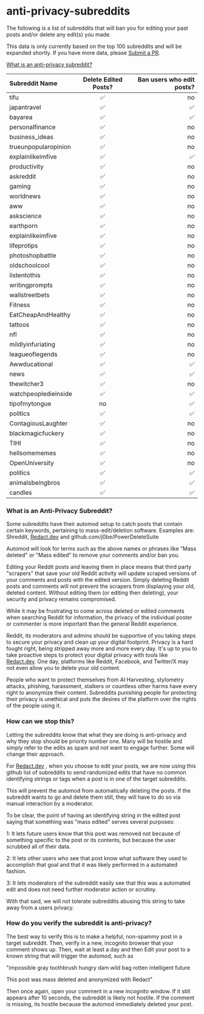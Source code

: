 # anti-privacy-subreddits
The following is a list of subreddits that will ban you for editing your past posts and/or delete any edit(s) you made.

This data is only currently based on the top 100 subreddits and will be expanded shortly. If you have more data, please [Submit a PR](https://github.com/harknesslabs/anti-privacy-subreddits/pulls).

[What is an anti-privacy subreddit?](#what-is-an-anti-privacy-subreddit)

| Subreddit Name | Delete Edited Posts? | Ban users who edit posts? |
| :---         |     :---:      |          ---: |
| tifu   | ✅     | no    |
| japantravel   | ✅     | ✅    |
| bayarea   | ✅     | ✅    |
|  personalfinance  | ✅     | no    |
|   business_ideas | ✅     | no    |
|  trueunpopularopinion  | ✅     | no    |
|   explainlikeimfive | ✅     | ✅    |
| productivity   | ✅     | no    |
|  askreddit  | ✅     | no    |
|  gaming  | ✅     | no    |
|  worldnews  | ✅     | no    |
|  aww  | ✅     | no    |
|  askscience  | ✅     | no    |
|  earthporn  | ✅     | no    |
| explainlikeimfive   | ✅     | no    |
|  lifeprotips  | ✅     | no    |
|  photoshopbattle  | ✅     | no    |
|  oldschoolcool  | ✅     | no    |
|  listentothis  | ✅     | no    |
|  writingprompts  | ✅     | no    |
|  wallstreetbets  | ✅     | no    |
|  Fitness  | ✅     | no    |
|   EatCheapAndHealthy | ✅     | no    |
|  tattoos  | ✅     | no    |
| nfl   | ✅     | no    |
|  mildlyinfuriating  | ✅     | no    |
|  leagueoflegends  | ✅     | no    |
|  Awwducational  | ✅     | ✅    |
|  news  | ✅     | ✅    |
|  thewitcher3  | ✅     | no    |
|  watchpeopledieinside  | ✅     | ✅    |
|  tipofmytongue  | no     | ✅    |
|  politics  | ✅     | ✅    |
|  ContagiousLaughter  | ✅     | no    |
|  blackmagicfuckery   | ✅     | no    |
|  TIHI  | ✅     | no    |
|  hellsomememes  | ✅     | no    |
|  OpenUniversity   | ✅     | no    |
|  politics  | ✅     | ✅    |
|  animalsbeingbros  | ✅     | ✅    |
|  candles  | ✅     | ✅    |

### What is an Anti-Privacy Subreddit?

Some subreddits have their automod setup to catch posts that contain certain keywords, pertaining to mass-edit/deletion software.
Examples are:
Shreddit, [Redact.dev](https://redact.dev) and github.com/j0be/PowerDeleteSuite

Automod will look for terms such as the above names or phrases like "Mass deleted" or "Mass edited" to remove your comments and/or ban you.

Editing your Reddit posts and leaving them in place means that third party "scrapers" that save your old Reddit activity will update scraped versions of your comments and posts with the edited version. Simply deleting Reddit posts and comments will not prevent the scrapers from displaying your old, deleted content. Without editing them (or editing then deleting), your security and privacy remains compromised.

While it may be frustrating to come across deleted or edited comments when searching Reddit for information, the privacy of the individual poster or commenter is more important than the general Reddit experience. 

Reddit, its moderators and admins should be supportive of you taking steps to secure your privacy and clean up your digital footprint. Privacy is a hard fought right, being stripped away more and more every day. It's up to you to take proactive steps to protect your digital privacy with tools like [Redact.dev](https://redact.dev). One day, platforms like Reddit, Facebook, and Twitter/X may not even allow you to delete your old content.

People who want to protect themselves from AI Harvesting, stylometry attacks, phishing, harassment, stalkers or countless other harms have every right to anonymize their content. Subreddits punishing people for protecting their privacy is unethical and puts the desires of the platform over the rights of the people using it.

### How can we stop this?

Letting the subreddits know that what they are doing is anti-privacy and why they stop should be priority number one. Many will be hostile and simply refer to the edits as spam and not want to engage further. Some will change their approach.

For [Redact.dev](https://redact.dev) , when you choose to edit your posts, we are now using this github list of subreddits to send randomized edits that have no common identifying strings or tags when a post is in one of the target subreddits. 

This will prevent the automod from automatically deleting the posts. If the subreddit wants to go and delete them still, they will have to do so via manual interaction by a moderator. 

To be clear, the point of having an identifying string in the edited post saying that something was "mass edited" serves several purposes:

1: It lets future users know that this post was removed not because of something specific to the post or its contents, but because the user scrubbed all of their data.

2: It lets other users who see that post know what software they used to accomplish that goal and that it was likely performed in a automated fashion.

3: It lets moderators of the subreddit easily see that this was a automated edit and does not need further moderator action or scrutiny.

With that said, we will not tolerate subreddits abusing this string to take away from a users privacy.



### How do you verify the subreddit is anti-privacy?

The best way to verify this is to make a helpful, non-spammy post in a target subreddit. Then, verify in a new, incognito browser that your comment shows up.
Then, wait at least a day and then Edit your post to a known string that will trigger the automod, such as 

"impossible gray toothbrush hungry dam wild bag rotten intelligent future

This post was mass deleted and anonymized with Redact"

Then once again, open your comment in a new incognito window. If it still appears after 10 seconds, the subreddit is likely not hostile. If the comment is missing, its hostile because the automod immediately deleted your post.
